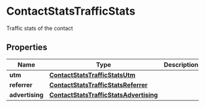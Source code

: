 

# ContactStatsTrafficStats

Traffic stats of the contact

## Properties

| Name | Type | Description | Notes |
|------------ | ------------- | ------------- | -------------|
|**utm** | [**ContactStatsTrafficStatsUtm**](ContactStatsTrafficStatsUtm.md) |  |  [optional] |
|**referrer** | [**ContactStatsTrafficStatsReferrer**](ContactStatsTrafficStatsReferrer.md) |  |  [optional] |
|**advertising** | [**ContactStatsTrafficStatsAdvertising**](ContactStatsTrafficStatsAdvertising.md) |  |  [optional] |



